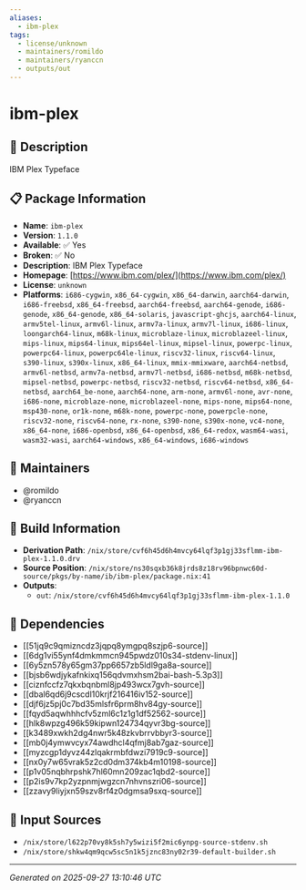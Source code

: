 ```yaml
---
aliases:
  - ibm-plex
tags:
  - license/unknown
  - maintainers/romildo
  - maintainers/ryanccn
  - outputs/out
---
```


# ibm-plex

## 📝 Description

IBM Plex Typeface

## 📋 Package Information

- **Name**: `ibm-plex`
- **Version**: `1.1.0`
- **Available**: ✅ Yes
- **Broken**: ✅ No
- **Description**: IBM Plex Typeface
- **Homepage**: [https://www.ibm.com/plex/](https://www.ibm.com/plex/)
- **License**: `unknown`
- **Platforms**: `i686-cygwin`, `x86_64-cygwin`, `x86_64-darwin`, `aarch64-darwin`, `i686-freebsd`, `x86_64-freebsd`, `aarch64-freebsd`, `aarch64-genode`, `i686-genode`, `x86_64-genode`, `x86_64-solaris`, `javascript-ghcjs`, `aarch64-linux`, `armv5tel-linux`, `armv6l-linux`, `armv7a-linux`, `armv7l-linux`, `i686-linux`, `loongarch64-linux`, `m68k-linux`, `microblaze-linux`, `microblazeel-linux`, `mips-linux`, `mips64-linux`, `mips64el-linux`, `mipsel-linux`, `powerpc-linux`, `powerpc64-linux`, `powerpc64le-linux`, `riscv32-linux`, `riscv64-linux`, `s390-linux`, `s390x-linux`, `x86_64-linux`, `mmix-mmixware`, `aarch64-netbsd`, `armv6l-netbsd`, `armv7a-netbsd`, `armv7l-netbsd`, `i686-netbsd`, `m68k-netbsd`, `mipsel-netbsd`, `powerpc-netbsd`, `riscv32-netbsd`, `riscv64-netbsd`, `x86_64-netbsd`, `aarch64_be-none`, `aarch64-none`, `arm-none`, `armv6l-none`, `avr-none`, `i686-none`, `microblaze-none`, `microblazeel-none`, `mips-none`, `mips64-none`, `msp430-none`, `or1k-none`, `m68k-none`, `powerpc-none`, `powerpcle-none`, `riscv32-none`, `riscv64-none`, `rx-none`, `s390-none`, `s390x-none`, `vc4-none`, `x86_64-none`, `i686-openbsd`, `x86_64-openbsd`, `x86_64-redox`, `wasm64-wasi`, `wasm32-wasi`, `aarch64-windows`, `x86_64-windows`, `i686-windows`
## 👥 Maintainers

- @romildo
- @ryanccn


## 🔧 Build Information

- **Derivation Path**: `/nix/store/cvf6h45d6h4mvcy64lqf3p1gj33sflmm-ibm-plex-1.1.0.drv`
- **Source Position**: `/nix/store/ns30sqxb36k8jrds8z18rv96bpnwc60d-source/pkgs/by-name/ib/ibm-plex/package.nix:41`
- **Outputs**:
  - `out`:  `/nix/store/cvf6h45d6h4mvcy64lqf3p1gj33sflmm-ibm-plex-1.1.0`

## 🔗 Dependencies

- [[51jq9c9qmizncdz3jqpq8ymgpq8szjp6-source]]
- [[6dg1vi55ynf4dmkmmcn945pwdz010s34-stdenv-linux]]
- [[6y5zn578y65gm37pp6657zb5ldl9ga8a-source]]
- [[bjsb6wdjykafnkixq156qdvmxhsm2bai-bash-5.3p3]]
- [[ciznfccfz7qkxbqnbml8jp493wcx7gvh-source]]
- [[dbal6qd6j9cscdl10krjf216416iv152-source]]
- [[djf6jz5pj0c7bd35mlsfr6prm8hv84gy-source]]
- [[fqyd5aqwhhhcfv5zml6c1z1g1df52562-source]]
- [[hlk8wpzg496k59kipwn124734qyvr3bg-source]]
- [[k3489xwkh2dg4nwr5k48zkvbrrvbbyr3-source]]
- [[mb0j4ymwvcyx74awdhcl4qfmj8ab7gaz-source]]
- [[myzcgp1dyvz44zlqakrmbfdwzi7919c9-source]]
- [[nx0y7w65vrak5z2cd0dm374kb4m10198-source]]
- [[p1v05nqbhrpshk7hl60mn209zac1qbd2-source]]
- [[p2is9v7kp2yzpnmjwgzcn7nhvnszri06-source]]
- [[zzavy9liyjxn59szv8rf4z0dgmsa9sxq-source]]

## 📁 Input Sources

- `/nix/store/l622p70vy8k5sh7y5wizi5f2mic6ynpg-source-stdenv.sh`
- `/nix/store/shkw4qm9qcw5sc5n1k5jznc83ny02r39-default-builder.sh`

---
*Generated on 2025-09-27 13:10:46 UTC*
